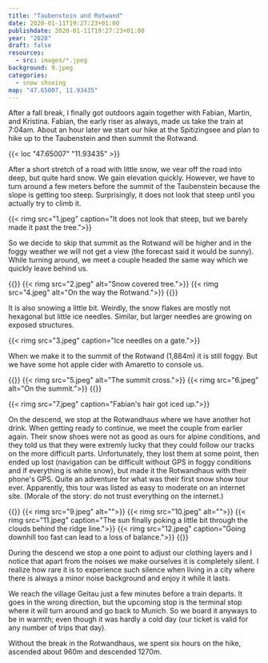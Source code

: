 ```yaml
---
title: "Taubenstein and Rotwand"
date: 2020-01-11T19:27:23+01:00
publishdate: 2020-01-11T19:27:23+01:00
year: "2020"
draft: false
resources:
  - src: images/*.jpeg
background: 9.jpeg
categories:
  - snow shoeing
map: "47.65007, 11.93435"
---
```


After a fall break, I finally got outdoors again together with Fabian, Martin, and
Kristina. Fabian, the early riser as always, made us take the train at 7:04am.
About an hour later we start our hike at the Spitizingsee and plan to hike up
to the Taubenstein and then summit the Rotwand.

<!--more-->

{{< loc "47.65007" "11.93435" >}}

After a short stretch of a road with little snow, we vear off the road into
deep, but quite hard snow. We gain elevation quickly. However, we have to turn
around a few meters before the summit of the Taubenstein because the slope is
getting too steep. Surprisingly, it does not look that steep until you actually
try to climb it.

{{< rimg src="1.jpeg" caption="It does not look that steep, but we barely made it past the tree.">}}

So we decide to skip that summit as the Rotwand will be higher and in
the foggy weather we will not get a view (the forecast said it would be
sunny). While turning around, we meet a couple headed the same way which we
quickly leave behind us.

{{<gallery>}}
{{< rimg src="2.jpeg" alt="Snow covered tree.">}}
{{< rimg src="4.jpeg" alt="On the way the Rotwand.">}}
{{</gallery>}}

It is also snowing a little bit. Weirdly, the snow flakes are mostly not
hexagonal but little ice needles. Similar, but larger needles are growing on
exposed structures.

{{< rimg src="3.jpeg" caption="Ice needles on a gate.">}}

When we make it to the summit of the Rotwand (1,884m) it is still foggy. But we
have some hot apple cider with Amaretto to console us.

{{<gallery>}}
{{< rimg src="5.jpeg" alt="The summit cross.">}}
{{< rimg src="6.jpeg" alt="On the summit.">}}
{{</gallery>}}

{{< rimg src="7.jpeg" caption="Fabian's hair got iced up.">}}

On the descend, we stop at the Rotwandhaus where we have another hot drink. When
getting ready to continue, we meet the couple from earlier again. Their snow
shoes were not as good as ours for alpine conditions, and they told us that they
were extremly lucky that they could follow our tracks on the more difficult
parts. Unfortunately, they lost them at some point, then ended up lost
(navigation can be difficult without GPS in foggy conditions and if everything
is white snow), but made it the Rotwandhaus with their phone's GPS. Quite an
adventure for what was their first snow show tour ever. Apparently, this tour
was listed as easy to moderate on an internet site. (Morale of the story: do not
trust everything on the internet.)

{{<gallery>}}
{{< rimg src="9.jpeg" alt="">}}
{{< rimg src="10.jpeg" alt="">}}
{{< rimg src="11.jpeg" caption="The sun finally poking a little bit through the clouds behind the ridge line.">}}
{{< rimg src="12.jpeg" caption="Going downhill too fast can lead to a loss of balance.">}}
{{</gallery>}}

During the descend we stop a one point to adjust our clothing layers and
I notice that apart from the noises we make ourselves it is completely silent.
I realize how rare it is to experience such silence when living in a city where
there is always a minor noise background and enjoy it while it lasts.

We reach the village Geitau just a few minutes before a train departs. It
goes in the wrong direction, but the upcoming stop is the terminal stop
where it will turn around and go back to Munich. So we board it anyways to be in
warmth; even though it was hardly a cold day (our ticket is valid for any number
of trips that day).

Without the break in the Rotwandhaus, we spent six hours on the hike, ascended
about 960m and descended 1270m.
